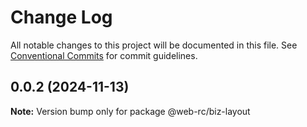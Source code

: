 # Change Log

All notable changes to this project will be documented in this file.
See [Conventional Commits](https://conventionalcommits.org) for commit guidelines.

## 0.0.2 (2024-11-13)

**Note:** Version bump only for package @web-rc/biz-layout
